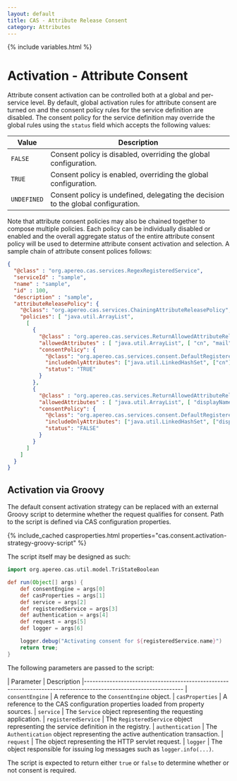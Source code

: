 ```yaml
---
layout: default
title: CAS - Attribute Release Consent
category: Attributes
---
```


{% include variables.html %}

# Activation - Attribute Consent

Attribute consent activation can be controlled both at a global and per-service level. By default, global activation rules for 
attribute consent are turned on and the consent policy rules for the service definition are disabled. The consent policy for
the service definition may override the global rules using the `status` field which accepts the following values:

| Value       | Description
|-------------|---------------------------------------------------------------------------------------
| `FALSE`     | Consent policy is disabled, overriding the global configuration.
| `TRUE`      | Consent policy is enabled, overriding the global configuration.
| `UNDEFINED` | Consent policy is undefined, delegating the decision to the global configuration.

Note that attribute consent policies may also be chained together to compose multiple policies. Each policy 
can be individually disabled or enabled and the overall aggregate status
of the entire attribute consent policy will be used to determine attribute consent activation and 
selection. A sample chain of attribute consent polices follows:

```json
{
  "@class" : "org.apereo.cas.services.RegexRegisteredService",
  "serviceId" : "sample",
  "name" : "sample",
  "id" : 100,
  "description" : "sample",
  "attributeReleasePolicy": {
    "@class": "org.apereo.cas.services.ChainingAttributeReleasePolicy",
    "policies": [ "java.util.ArrayList",
      [
        {
          "@class" : "org.apereo.cas.services.ReturnAllowedAttributeReleasePolicy",
          "allowedAttributes" : [ "java.util.ArrayList", [ "cn", "mail", "sn" ] ],
          "consentPolicy": {
            "@class": "org.apereo.cas.services.consent.DefaultRegisteredServiceConsentPolicy",
            "includeOnlyAttributes": ["java.util.LinkedHashSet", ["cn"]],
            "status": "TRUE"
          }
        },
        {
          "@class" : "org.apereo.cas.services.ReturnAllowedAttributeReleasePolicy",
          "allowedAttributes" : [ "java.util.ArrayList", [ "displayName" ] ],
          "consentPolicy": {
            "@class": "org.apereo.cas.services.consent.DefaultRegisteredServiceConsentPolicy",
            "includeOnlyAttributes": ["java.util.LinkedHashSet", ["displayName"]],
            "status": "FALSE"
          }
        }
      ]
    ]
  }
}
```          

## Activation via Groovy

The default consent activation strategy can be replaced with an external Groovy script to determine whether the request 
qualifies for consent. Path to the script is defined via CAS configuration properties.

{% include_cached casproperties.html properties="cas.consent.activation-strategy-groovy-script" %}

The script itself may be designed as such:

```groovy
import org.apereo.cas.util.model.TriStateBoolean

def run(Object[] args) {
    def consentEngine = args[0]
    def casProperties = args[1]
    def service = args[2]
    def registeredService = args[3]
    def authentication = args[4]
    def request = args[5]
    def logger = args[6]

    logger.debug("Activating consent for ${registeredService.name}")
    return true;
}
```

The following parameters are passed to the script:

| Parameter             | Description
|-----------------------------------------------------------------------------------------------------------------
| `consentEngine`       | A reference to the `ConsentEngine` object.
| `casProperties`       | A reference to the CAS configuration properties loaded from property sources.
| `service`             | The `Service` object representing the requesting application.
| `registeredService`   | The `RegisteredService` object representing the service definition in the registry.
| `authentication`      | The `Authentication` object representing the active authentication transaction.
| `request`             | The object representing the HTTP servlet request.
| `logger`              | The object responsible for issuing log messages such as `logger.info(...)`.

The script is expected to return either `true` or `false` to determine whether or not consent is required.
